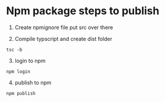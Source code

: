 # Npm package steps to publish

1. Create npmignore file put src over there

2. Compile typscript and create dist folder

```
tsc -b
```

3. login to npm

```
npm login
```

4. publish to npm

```
npm publish
```

